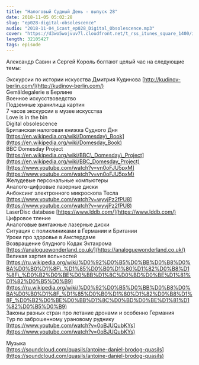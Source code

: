 ```yaml
---
title: "Налоговый Судный День - выпуск 28"
date: 2018-11-05 05:02:28
slug: "ep028-digital-obsolescence"
audio: "2018-11-04_icast_ep028_Digital_Obsolescence.mp3"
cover: "https://d3wo5wojvuv7l.cloudfront.net/t_rss_itunes_square_1400/images.spreaker.com/original/d20daaa729fc8cae11f6717f5c961b50.jpg"
length: 32105427
tags: episode
---
```

Александр Савин и Сергей Король болтают целый час на следующие темы:  
  
Экскурсии по истории искусства Дмитрия Кудинова [http://kudinov-berlin.com/](http://kudinov-berlin.com/)  
Gemäldegalerie в Берлине  
Военное искусствоведство  
Подземные хранилища картин  
7 часов экскурсии в музее искусства  
Love is in the bin  
Digital obsolescence  
Британская налоговая книжка Судного Дня [https://en.wikipedia.org/wiki/Domesday\_Book](https://en.wikipedia.org/wiki/Domesday_Book)  
BBC Domesday Project [https://en.wikipedia.org/wiki/BBC\_Domesday\_Project](https://en.wikipedia.org/wiki/BBC_Domesday_Project)  
[https://www.youtube.com/watch?v=vn0oFJU5pxM](https://www.youtube.com/watch?v=vn0oFJU5pxM)  
Желудевые персональные компьютеры  
Аналого-цифровые лазерные диски  
Анбоксинг электронного микроскопа Тесла [https://www.youtube.com/watch?v=wyvjPz2fPU8](https://www.youtube.com/watch?v=wyvjPz2fPU8)  
LaserDisc database [https://www.lddb.com/](https://www.lddb.com/)  
Цифровое тление  
Аналоговые винтажные лазерные диски  
Ситуация с поликлиниками в Германии и Британии  
Уроки про здоровье в Амстердаме  
Возвращение блудного Кодак Эктахрома  
[https://analoguewonderland.co.uk/](https://analoguewonderland.co.uk/)  
Великая хартия вольностей [https://ru.wikipedia.org/wiki/%D0%92%D0%B5%D0%BB%D0%B8%D0%BA%D0%B0%D1%8F\_%D1%85%D0%B0%D1%80%D1%82%D0%B8%D1%8F\_%D0%B2%D0%BE%D0%BB%D1%8C%D0%BD%D0%BE%D1%81%D1%82%D0%B5%D0%B9](https://ru.wikipedia.org/wiki/%D0%92%D0%B5%D0%BB%D0%B8%D0%BA%D0%B0%D1%8F_%D1%85%D0%B0%D1%80%D1%82%D0%B8%D1%8F_%D0%B2%D0%BE%D0%BB%D1%8C%D0%BD%D0%BE%D1%81%D1%82%D0%B5%D0%B9)  
Законы разных стран про летание дронами и особенно Германия  
Тур по заброшенному урановому руднику [https://www.youtube.com/watch?v=0oBJUQubKYs](https://www.youtube.com/watch?v=0oBJUQubKYs)  
  
Музыка  
[https://soundcloud.com/quasils/antoine-daniel-brodog-quasils](https://soundcloud.com/quasils/antoine-daniel-brodog-quasils)
